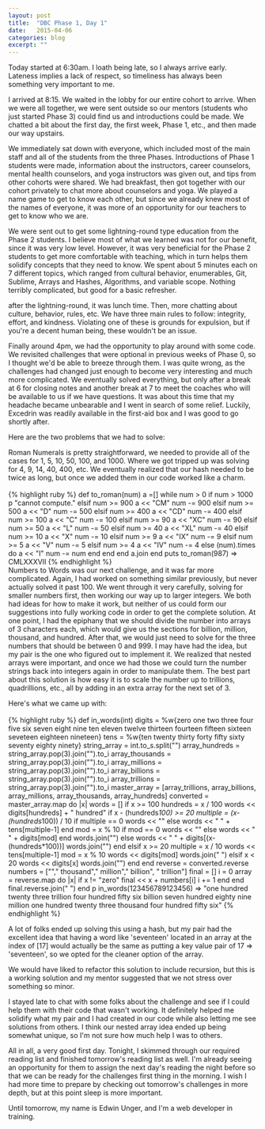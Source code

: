 ```yaml
---
layout: post
title:  "DBC Phase 1, Day 1"
date:   2015-04-06
categories: blog
excerpt: ""
---
```


Today started at 6:30am. I loath being late, so I always arrive early. Lateness implies a lack of respect, so timeliness has always been something very important to me.

I arrived at 8:15. We waited in the lobby for our entire cohort to arrive. When we were all together, we were sent outside so our mentors (students who just started Phase 3) could find us and introductions could be made. We chatted a bit about the first day, the first week, Phase 1, etc., and then made our way upstairs.

We immediately sat down with everyone, which included most of the main staff and all of the students from the three Phases. Introductions of Phase 1 students were made, information about the instructors, career counselors, mental health counselors, and yoga instructors was given out, and tips from other cohorts were shared. We had breakfast, then got together with our cohort privately to chat more about counselors and yoga. We played a name game to get to know each other, but since we already knew most of the names of everyone, it was more of an opportunity for our teachers to get to know who we are.

We were sent out to get some lightning-round type education from the Phase 2 students. I believe most of what we learned was not for our benefit, since it was very low level. However, it was very beneficial for the Phase 2 students to get more comfortable with teaching, which in turn helps them solidify concepts that they need to know. We spent about 5 minutes each on 7 different topics, which ranged from cultural behavior, enumerables, Git, Sublime, Arrays and Hashes, Algorithms, and variable scope. Nothing terribly complicated, but good for a basic refresher.

after the lightning-round, it was lunch time. Then, more chatting about culture, behavior, rules, etc. We have three main rules to follow: integrity, effort, and kindness. Violating one of these is grounds for expulsion, but if you're a decent human being, these wouldn't be an issue.

Finally around 4pm, we had the opportunity to play around with some code. We revisited challenges that were optional in previous weeks of Phase 0, so I thought we'd be able to breeze through them. I was quite wrong, as the challenges had changed just enough to become very interesting and much more complicated. We eventually solved everything, but only after a break at 6 for closing notes and another break at 7 to meet the coaches who will be available to us if we have questions. It was about this time that my headache became unbearable and I went in search of some relief. Luckily, Excedrin was readily available in the first-aid box and I was good to go shortly after.

Here are the two problems that we had to solve:

Roman Numerals is pretty straightforward, we needed to provide all of the cases for 1, 5, 10, 50, 100, and 1000. Where we got tripped up was solving for 4, 9, 14, 40, 400, etc. We eventually realized that our hash needed to be twice as long, but once we added them in our code worked like a charm.
<br>
<br>
{% highlight ruby %}
def to_roman(num)
  a =[]
  while num > 0
    if num > 1000
      p "cannot compute."
    elsif num >= 900
      a << "CM"
      num -= 900
    elsif num >= 500
      a << "D"
      num -= 500
    elsif num >= 400
      a << "CD"
      num -= 400
    elsif num >= 100
      a << "C"
      num -= 100
    elsif num >= 90
      a << "XC"
      num -= 90
    elsif num >= 50
      a << "L"
      num -= 50
    elsif num >= 40
      a << "XL"
      num -= 40
    elsif num >= 10
      a << "X"
      num -= 10
    elsif num >= 9
      a << "IX"
      num -= 9
    elsif num >= 5
      a << "V"
      num -= 5
    elsif num >= 4
      a << "IV"
      num -= 4
    else
      (num).times do a << "I"
        num -= num
      end
    end
  end
  a.join
end
puts to_roman(987)
=> CMLXXXVII
{% endhighlight %}
<br>
Numbers to Words was our next challenge, and it was far more complicated. Again, I had worked on something similar previously, but never actually solved it past 100. We went through it very carefully, solving for smaller numbers first, then working our way up to larger integers. We both had ideas for how to make it work, but neither of us could form our suggestions into fully working code in order to get the complete solution. At one point, I had the epiphany that we should divide the number into arrays of 3 characters each, which would give us the sections for billion, million, thousand, and hundred. After that, we would just need to solve for the three numbers that should be between 0 and 999. I may have had the idea, but my pair is the one who figured out to implement it. We realized that nested arrays were important, and once we had those we could turn the number strings back into integers again in order to manipulate them. The best part about this solution is how easy it is to scale the number up to trillions, quadrillions, etc., all by adding in an extra array for the next set of 3.

Here's what we came up with:
<br>
<br>
{% highlight ruby %}
def in_words(int)
  digits = %w{zero one two three four five six seven eight nine ten eleven twelve thirteen fourteen fifteen sixteen seveteen eighteen nineteen}
  tens = %w{ten twenty thirty forty fifty sixty seventy eighty ninety}
  string_array = int.to_s.split("")
  array_hundreds = string_array.pop(3).join("").to_i
  array_thousands = string_array.pop(3).join("").to_i
  array_millions = string_array.pop(3).join("").to_i
  array_billions = string_array.pop(3).join("").to_i
  array_trillions = string_array.pop(3).join("").to_i
  master_array = [array_trillions, array_billions, array_millions, array_thousands, array_hundreds]
  converted = master_array.map do |x|
    words = []
    if x >= 100
      hundreds = x / 100
      words << digits[hundreds] + " hundred"
      if x - (hundreds*100) >= 20
        multiple = (x-(hundreds*100)) / 10
        if multiple == 0
          words << ""
        else
          words << " " + tens[multiple-1]
        end
        mod = x % 10
        if mod == 0
          words << ""
        else
          words << " " + digits[mod]
        end
        words.join("")
      else
        words << " " + digits[(x-(hundreds*100))]
        words.join("")
      end
    elsif x >= 20
      multiple = x / 10
      words << tens[multiple-1]
      mod = x % 10
      words << digits[mod]
      words.join(" ")
    elsif x < 20
      words << digits[x]
      words.join("")
    end
  end
  reverse = converted.reverse
  numbers = [""," thousand"," million"," billion", " trillion"]
  final = []
  i = 0
  array = reverse.map do |x|
    if x != "zero"
      final << x + numbers[i]
      i += 1
    end
  end
  final.reverse.join(" ")
end
p in_words(123456789123456)
=> "one hundred twenty three trillion four hundred fifty six billion seven hundred eighty nine million one hundred twenty three thousand four hundred fifty six"
{% endhighlight %}

A lot of folks ended up solving this using a hash, but my pair had the excellent idea that having a word like 'seventeen' located in an array at the index of [17] would actually be the same as putting a key value pair of 17 => 'seventeen', so we opted for the cleaner option of the array.

We would have liked to refactor this solution to include recursion, but this is a working solution and my mentor suggested that we not stress over something so minor.

I stayed late to chat with some folks about the challenge and see if I could help them with their code that wasn't working. It definitely helped me solidify what my pair and I had created in our code while also letting me see solutions from others. I think our nested array idea ended up being somewhat unique, so I'm not sure how much help I was to others.

All in all, a very good first day. Tonight, I skimmed through our required reading list and finished tomorrow's reading list as well. I'm already seeing an opportunity for them to assign the next day's reading the night before so that we can be ready for the challenges first thing in the morning. I wish I had more time to prepare by checking out tomorrow's challenges in more depth, but at this point sleep is more important.

Until tomorrow, my name is Edwin Unger, and I'm a web developer in training.